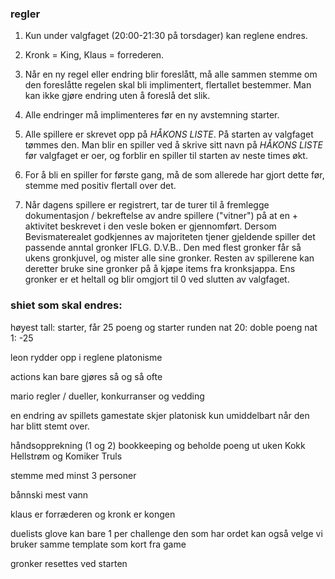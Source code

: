 ### regler 

1. Kun under valgfaget (20:00-21:30 på torsdager) kan reglene endres.

2. Kronk = King, Klaus = forrederen.

3. Når en ny regel eller endring  blir foreslått, må alle sammen stemme om den foreslåtte regelen skal bli implimentert, flertallet bestemmer. Man kan ikke gjøre endring uten å foreslå det slik.

4. Alle endringer må implimenteres før en ny avstemning starter.

5. Alle spillere er skrevet opp på *HÅKONS LISTE*. På starten av valgfaget tømmes den. Man blir en spiller ved å skrive sitt navn på *HÅKONS LISTE* før valgfaget er oer, og forblir en spiller  til starten av neste times økt.

6. For å bli en spiller for første gang, må de som allerede har gjort dette før, stemme med positiv flertall over det.

7. Når dagens spillere er registrert, tar de turer til å fremlegge dokumentasjon / bekreftelse av andre spillere ("vitner") på at en + aktivitet beskrevet i den vesle boken er gjennomført. Dersom Bevismaterealet godkjennes av majoriteten tjener gjeldende spiller det passende anntal gronker IFLG. D.V.B.. Den med flest gronker får så ukens gronkjuvel, og mister alle sine gronker. Resten av spillerene kan deretter bruke sine gronker på å kjøpe items fra kronksjappa. Ens gronker er et heltall og blir omgjort til 0 ved slutten av valgfaget.


### shiet som skal endres: 

høyest tall: starter, får 25 poeng og starter runden 
nat 20: doble poeng 
nat 1: -25 

leon rydder opp i reglene 
platonisme 

actions kan bare gjøres så og så ofte 

mario regler / dueller, konkurranser og vedding 

en endring av spillets gamestate skjer platonisk kun umiddelbart når den har blitt stemt over. 

håndsopprekning (1 og 2) 
bookkeeping og beholde poeng ut uken 
Kokk Hellstrøm og Komiker Truls 

stemme med minst 3 personer 

bånnski mest vann 

klaus er forræderen og kronk er kongen 

duelists glove kan bare 1 per challenge 
den som har ordet kan også velge 
vi bruker samme template som kort fra game 

gronker resettes ved starten
